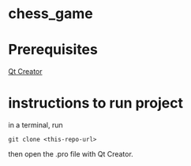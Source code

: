 # chess_game

# Prerequisites
[Qt Creator](https://www.qt.io/download-qt-installer?hsCtaTracking=9f6a2170-a938-42df-a8e2-a9f0b1d6cdce%7C6cb0de4f-9bb5-4778-ab02-bfb62735f3e5)

# instructions to run project
in a terminal, run 
```
git clone <this-repo-url>
```
then open the .pro file with Qt Creator.

